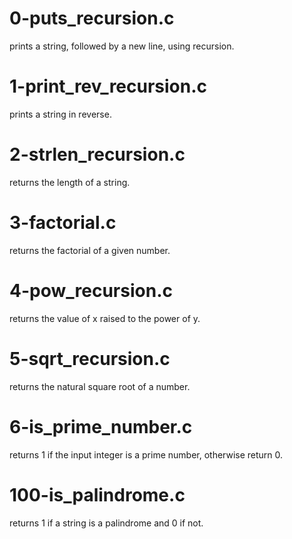 # 0-puts_recursion.c
prints a string, followed by a new line, using recursion.
# 1-print_rev_recursion.c
prints a string in reverse.
# 2-strlen_recursion.c
returns the length of a string.
# 3-factorial.c
returns the factorial of a given number.
# 4-pow_recursion.c
returns the value of x raised to the power of y.
# 5-sqrt_recursion.c
returns the natural square root of a number.
# 6-is_prime_number.c
returns 1 if the input integer is a prime number, otherwise return 0.
# 100-is_palindrome.c
returns 1 if a string is a palindrome and 0 if not.
